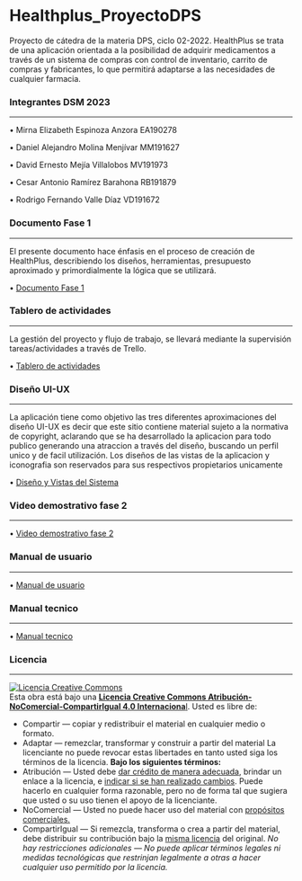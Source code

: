 # Healthplus_ProyectoDPS
Proyecto de cátedra de la materia DPS, ciclo 02-2022.
HealthPlus se trata de una aplicación orientada a la posibilidad de adquirir medicamentos a través de un sistema de compras con control de inventario, carrito de compras y fabricantes, lo que permitirá adaptarse a las necesidades de cualquier farmacia.   

### Integrantes DSM 2023 
------------
• Mirna Elizabeth Espinoza Anzora 	  EA190278 

• Daniel Alejandro Molina Menjívar 	MM191627 

• David Ernesto Mejía Villalobos 		MV191973 

• Cesar Antonio Ramírez Barahona   	RB191879 

• Rodrigo Fernando Valle Díaz 		  VD191672 


### Documento Fase 1
------------
El presente documento hace énfasis en el proceso de creación de HealthPlus, describiendo los diseños, herramientas, 
presupuesto aproximado y primordialmente la lógica que se utilizará.

• [Documento Fase 1](https://drive.google.com/file/d/17TN-MAY1cw1oEhT0lggzzmXhy3VcA6NV/view "Documento Fase 1")

### Tablero de actividades
------------
La gestión del proyecto y flujo de trabajo, se llevará mediante la supervisión tareas/actividades a través de Trello.

• [Tablero de actividades](https://trello.com/b/NPSQmXii/health-plus "Tablero de actividades")

### Diseño UI-UX
------------
La aplicación tiene como objetivo las tres diferentes aproximaciones del diseño UI-UX es decir 
que este sitio contiene material sujeto a la normativa de copyright, aclarando que se ha desarrollado la aplicacion para todo publico
generando una atraccion a través del diseño, buscando un perfil unico y de facil utilización.
Los diseños de las vistas de la aplicacion y iconografia son reservados para sus respectivos propietarios unicamente

• [Diseño y Vistas del Sistema](https://drive.google.com/file/d/1rj_M-1Tc2SN_0hucXaOr1Pe88UVOHHyY/view?usp=sharing# "Diseño y Vistas del Sistema")

### Video demostrativo fase 2
------------
• [Video demostrativo fase 2](https://www.youtube.com/watch?v=1VkEB8Qb9H0&t=122s "Video demostrativo fase 2")

### Manual de usuario 
------------
• [Manual de usuario](https://drive.google.com/file/d/19WGXOCbFkA3wSCoV-q2YyUWZ5Zaj8-84/view "Manual de usuario")

### Manual tecnico 
------------
• [Manual tecnico](https://drive.google.com/file/d/1tNupxhFOIGxd4Q8J1tz0WxJ05VRLK6-3/view "Manual tecnico")

### Licencia
------------
<a rel="license" href="http://creativecommons.org/licenses/by-nc-sa/4.0/"><img alt="Licencia Creative Commons" style="border-width:0" src="https://i.creativecommons.org/l/by-nc-sa/4.0/88x31.png" /></a><br />Esta obra está bajo una <a rel="license" href="http://creativecommons.org/licenses/by-nc-sa/4.0/">**Licencia Creative Commons Atribución-NoComercial-CompartirIgual 4.0 Internaciona**l</a>.
Usted es libre de:
- Compartir — copiar y redistribuir el material en cualquier medio o formato.
- Adaptar — remezclar, transformar y construir a partir del material
La licenciante no puede revocar estas libertades en tanto usted siga los términos de la licencia.
**Bajo los siguientes términos:**
- Atribución — Usted debe [dar crédito de manera adecuada](https://creativecommons.org/licenses/by-nc-sa/4.0/deed.es# "dar crédito de manera adecuada"), brindar un enlace a la licencia, e [indicar si se han realizado cambios](https://creativecommons.org/licenses/by-nc-sa/4.0/deed.es# "indicar si se han realizado cambios"). Puede hacerlo en cualquier forma razonable, pero no de forma tal que sugiera que usted o su uso tienen el apoyo de la licenciante.
- NoComercial — Usted no puede hacer uso del material con [propósitos comerciales.](https://creativecommons.org/licenses/by-nc-sa/4.0/deed.es# "propósitos comerciales.")
- CompartirIgual — Si remezcla, transforma o crea a partir del material, debe distribuir su contribución bajo la [misma licencia](https://creativecommons.org/licenses/by-nc-sa/4.0/deed.es# "misma licencia") del original.
*No hay restricciones adicionales — No puede aplicar términos legales ni medidas tecnológicas que restrinjan legalmente a otras a hacer cualquier uso permitido por la licencia.*
